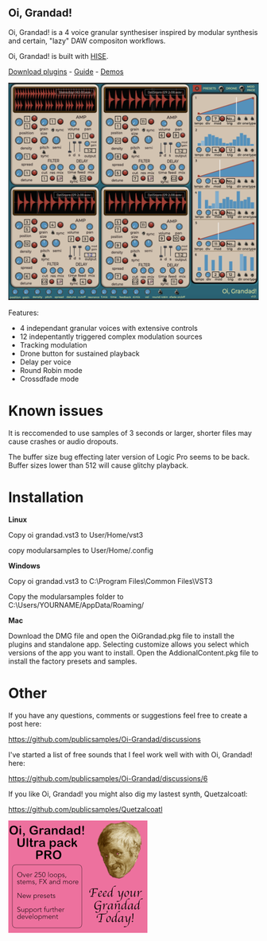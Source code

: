 
  

## ********Oi, Grandad!********

Oi, Grandad! is a 4 voice granular synthesiser inspired by modular synthesis and certain, "lazy" DAW compositon workflows.

Oi, Grandad! is built with [HISE](http://hise.audio).

[Download plugins](https://github.com/publicsamples/Oi-Grandad/releases) - [Guide](https://github.com/publicsamples/Oi-Grandad/wiki/Oi,-Grandad!-Quick-Guide) - [Demos](https://www.youtube.com/playlist?list=PL8Rp79UJ5uBC-SntUW93i3953yPq0DeSF)

  

![Oi, Grandad! ](https://github.com/publicsamples/Oi-Grandad/blob/main/oi%20grandad/oigrandad.png?raw=true)

  Features:

- 4 independant granular voices with extensive controls
- 12 indepentantly triggered complex modulation sources
- Tracking modulation
- Drone button for sustained playback
- Delay per voice
- Round Robin mode
- Crossdfade mode

# Known issues

It is reccomended to use samples of 3 seconds or larger, shorter files may cause crashes or audio dropouts.

The buffer size bug effecting later version of Logic Pro seems to be back. Buffer sizes lower than 512 will cause glitchy playback.

# Installation


********Linux********

  

Copy oi grandad.vst3 to User/Home/vst3

copy modularsamples to User/Home/.config

********Windows********

Copy oi grandad.vst3 to C:\Program Files\Common Files\VST3

Copy the modularsamples folder to C:\Users/YOURNAME/AppData/Roaming/

********Mac********
  
Download the DMG file and open the OiGrandad.pkg file to install the plugins and standalone app. Selecting customize allows you select which versions of the app you want to install. Open the AddionalContent.pkg file to install the factory presets and samples.



# Other


If you have any questions, comments or suggestions feel free to create a post here:

https://github.com/publicsamples/Oi-Grandad/discussions


I've started a list of free sounds that I feel work well with with Oi, Grandad! here:

  

https://github.com/publicsamples/Oi-Grandad/discussions/6

  

If you like Oi, Grandad! you might also dig my lastest synth, Quetzalcoatl:  

https://github.com/publicsamples/Quetzalcoatl

[![Yo! pensioner! ](https://github.com/publicsamples/Oi-Grandad/blob/main/oi%20grandad/Images/pack2.png?raw=true)](https://modularsamples.gumroad.com/l/gyckl)
